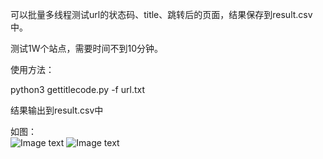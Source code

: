 可以批量多线程测试url的状态码、title、跳转后的页面，结果保存到result.csv中。  

测试1W个站点，需要时间不到10分钟。  

使用方法：  

python3 gettitlecode.py -f url.txt  

结果输出到result.csv中  

如图：  
![Image text](https://github.com/doulicau/urlgettitlecode/blob/master/1.jpg)
![Image text](https://github.com/doulicau/urlgettitlecode/blob/master/2.jpg)


